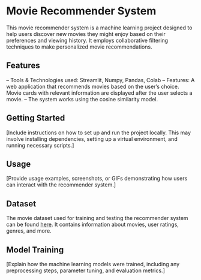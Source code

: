 # Movie Recommender System

This movie recommender system is a machine learning project designed to help users discover new movies they might enjoy based on their preferences and viewing history. It employs collaborative filtering techniques to make personalized movie recommendations.



## Features

– Tools & Technologies used: Streamlit, Numpy, Pandas, Colab
– Features: A web application that recommends movies based on the user’s choice. Movie cards with relevant
information are displayed after the user selects a movie.
– The system works using the cosine similarity model.

## Getting Started
[Include instructions on how to set up and run the project locally. This may involve installing dependencies, setting up a virtual environment, and running necessary scripts.]

## Usage

[Provide usage examples, screenshots, or GIFs demonstrating how users can interact with the recommender system.]

## Dataset

The movie dataset used for training and testing the recommender system can be found [here](https://www.kaggle.com/datasets/tmdb/tmdb-movie-metadata?select=tmdb_5000_movies.csv). It contains information about movies, user ratings, genres, and more.

## Model Training

[Explain how the machine learning models were trained, including any preprocessing steps, parameter tuning, and evaluation metrics.]


